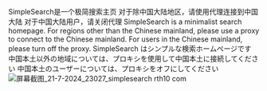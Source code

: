 SimpleSearch是一个极简搜索主页
对于除中国大陆地区，请使用代理连接到中国大陆
对于中国大陆用户，请关闭代理 
SimpleSearch is a minimalist search homepage.
For regions other than the Chinese mainland, please use a proxy to connect to the Chinese mainland. 
For users in the Chinese mainland, please turn off the proxy. 
SimpleSearch はシンプルな検索ホームページです
中国本土以外の地域については、プロキシを使用して中国本土に接続してください
中国本土のユーザーについては、プロキシをオフにしてください 
![屏幕截图_21-7-2024_23027_simplesearch rth10 com](https://github.com/user-attachments/assets/4ecd1e82-26d8-4166-ab23-daab70485953)
